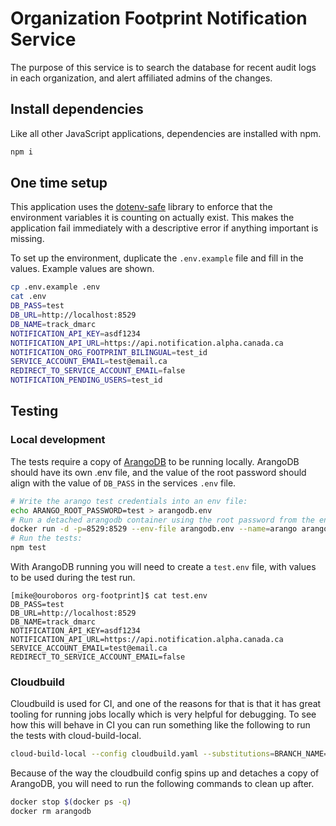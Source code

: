 # Organization Footprint Notification Service

The purpose of this service is to search the database for recent audit logs in each organization, and alert affiliated admins of the changes.

## Install dependencies

Like all other JavaScript applications, dependencies are installed with npm.

```bash
npm i
```

## One time setup

This application uses the [dotenv-safe](https://github.com/rolodato/dotenv-safe) library to enforce that the environment variables it is counting on actually exist. This makes the application fail immediately with a descriptive error if anything important is missing.

To set up the environment, duplicate the `.env.example` file and fill in the values. Example values are shown.

```bash
cp .env.example .env
cat .env
DB_PASS=test
DB_URL=http://localhost:8529
DB_NAME=track_dmarc
NOTIFICATION_API_KEY=asdf1234
NOTIFICATION_API_URL=https://api.notification.alpha.canada.ca
NOTIFICATION_ORG_FOOTPRINT_BILINGUAL=test_id
SERVICE_ACCOUNT_EMAIL=test@email.ca
REDIRECT_TO_SERVICE_ACCOUNT_EMAIL=false
NOTIFICATION_PENDING_USERS=test_id
```

## Testing

### Local development

The tests require a copy of [ArangoDB](https://www.arangodb.com/) to be running locally. ArangoDB should have its own .env file, and the value of the root password should align with the value of `DB_PASS` in the services `.env` file.

```bash
# Write the arango test credentials into an env file:
echo ARANGO_ROOT_PASSWORD=test > arangodb.env
# Run a detached arangodb container using the root password from the env:
docker run -d -p=8529:8529 --env-file arangodb.env --name=arango arangodb
# Run the tests:
npm test
```

With ArangoDB running you will need to create a `test.env` file, with values to be used during the test run.

```
[mike@ouroboros org-footprint]$ cat test.env
DB_PASS=test
DB_URL=http://localhost:8529
DB_NAME=track_dmarc
NOTIFICATION_API_KEY=asdf1234
NOTIFICATION_API_URL=https://api.notification.alpha.canada.ca
SERVICE_ACCOUNT_EMAIL=test@email.ca
REDIRECT_TO_SERVICE_ACCOUNT_EMAIL=false
```

### Cloudbuild

Cloudbuild is used for CI, and one of the reasons for that is that it has great tooling for running jobs locally which is very helpful for debugging. To see how this will behave in CI you can run something like the following to run the tests with cloud-build-local.

```bash
cloud-build-local --config cloudbuild.yaml --substitutions=BRANCH_NAME=foo,SHORT_SHA=asdf1234,_DB_PASS=test,_DB_URL=http://arangodb:8529,_DB_NAME=track_dmarc,NOTIFICATION_API_KEY=asdf1234, NOTIFICATION_API_URL=https://api.notification.alpha.canada.ca, SERVICE_ACCOUNT_EMAIL=test@email.ca, REDIRECT_TO_SERVICE_ACCOUNT_EMAIL=false --dryrun=false .
```

Because of the way the cloudbuild config spins up and detaches a copy of ArangoDB, you will need to run the following commands to clean up after.

```bash
docker stop $(docker ps -q)
docker rm arangodb
```
